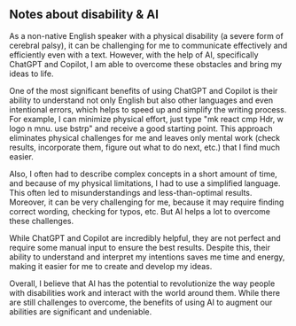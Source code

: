 ## Notes about disability & AI

As a non-native English speaker with a physical disability (a severe form of cerebral palsy), it can be challenging for me to communicate effectively and efficiently even with a text. However, with the help of AI, specifically ChatGPT and Copilot, I am able to overcome these obstacles and bring my ideas to life.

One of the most significant benefits of using ChatGPT and Copilot is their ability to understand not only English but also other languages and even intentional errors, which helps to speed up and simplify the writing process. For example, I can minimize physical effort, just type "mk react cmp Hdr, w logo n mnu. use bstrp" and receive a good starting point. This approach eliminates physical challenges for me and leaves only mental work (check results, incorporate them, figure out what to do next, etc.) that I find much easier.

Also, I often had to describe complex concepts in a short amount of time, and because of my physical limitations, I had to use a simplified language. This often led to misunderstandings and less-than-optimal results. Moreover, it can be very challenging for me, because it may require finding correct wording, checking for typos, etc. But AI helps a lot to overcome these challenges.

While ChatGPT and Copilot are incredibly helpful, they are not perfect and require some manual input to ensure the best results. Despite this, their ability to understand and interpret my intentions saves me time and energy, making it easier for me to create and develop my ideas.

Overall, I believe that AI has the potential to revolutionize the way people with disabilities work and interact with the world around them. While there are still challenges to overcome, the benefits of using AI to augment our abilities are significant and undeniable.
